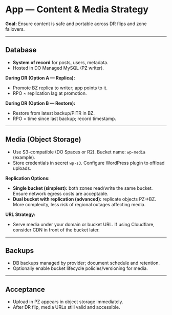 # App — Content & Media Strategy

**Goal:** Ensure content is safe and portable across DR flips and zone failovers.

---

## Database
- **System of record** for posts, users, metadata.
- Hosted in DO Managed MySQL (PZ writer).

**During DR (Option A — Replica):**
- Promote BZ replica to writer; app points to it.
- RPO ~ replication lag at promotion.

**During DR (Option B — Restore):**
- Restore from latest backup/PITR in BZ.
- RPO = time since last backup; record timestamp.

---

## Media (Object Storage)
- Use S3-compatible (DO Spaces or R2). Bucket name: `wp-media` (example).
- Store credentials in secret `wp-s3`. Configure WordPress plugin to offload uploads.

**Replication Options:**
- **Single bucket (simplest):** both zones read/write the same bucket. Ensure network egress costs are acceptable.
- **Dual bucket with replication (advanced):** replicate objects PZ→BZ. More complexity, less risk of regional outages affecting media.

**URL Strategy:**
- Serve media under your domain or bucket URL. If using Cloudflare, consider CDN in front of the bucket later.

---

## Backups
- DB backups managed by provider; document schedule and retention.
- Optionally enable bucket lifecycle policies/versioning for media.

---

## Acceptance
- Upload in PZ appears in object storage immediately.
- After DR flip, media URLs still valid and accessible.
